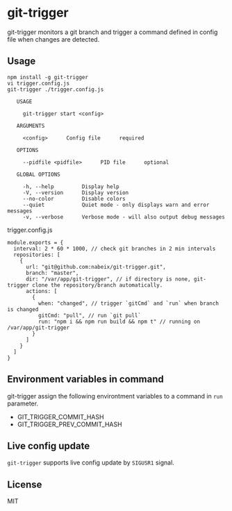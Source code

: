 # git-trigger

git-trigger monitors a git branch and trigger a command defined in config file when changes are detected.

## Usage

```
npm install -g git-trigger
vi trigger.config.js
git-trigger ./trigger.config.js
```

```
   USAGE

     git-trigger start <config>

   ARGUMENTS

     <config>      Config file      required

   OPTIONS

     --pidfile <pidfile>      PID file      optional

   GLOBAL OPTIONS

     -h, --help         Display help
     -V, --version      Display version
     --no-color         Disable colors
     --quiet            Quiet mode - only displays warn and error messages
     -v, --verbose      Verbose mode - will also output debug messages
```

trigger.config.js
```
module.exports = {
  interval: 2 * 60 * 1000, // check git branches in 2 min intervals
  repositories: [
    {
      url: "git@github.com:nabeix/git-trigger.git",
      branch: "master",
      dir: "/var/app/git-trigger", // if directory is none, git-trigger clone the repository/branch automatically.
      actions: [
        {
          when: "changed", // trigger `gitCmd` and `run` when branch is changed
          gitCmd: "pull", // run `git pull`
          run: "npm i && npm run build && npm t" // running on /var/app/git-trigger
        }
      ]
    }
  ]
}
```

## Environment variables in command

git-trigger assign the following environtment variables to a command in `run` parameter.

- GIT_TRIGGER_COMMIT_HASH
- GIT_TRIGGER_PREV_COMMIT_HASH

## Live config update

`git-trigger` supports live config update by `SIGUSR1` signal.

## License

MIT
